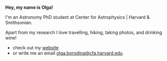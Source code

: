 **Hey, my name is Olga!**

I'm an Astronomy PhD student at Center for Astrophysics | Harvard & Smithsonian.

Apart from my research I love travelling, hiking, taking photos, and drinking wine!

- check out my [website](https://olgaborodina.github.io)
- or write me an email olga.borodina@cfa.harvard.edu
